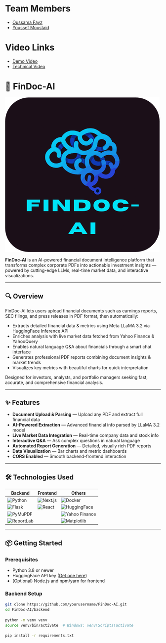 
# Team Members

- [Oussama Fayz](https://github.com/designcraftsman)
- [Youssef Moustaid](https://github.com/JosephMoustaid)

# Video Links

- [Demo Video](https://www.youtube.com/watch?v=ba3nCSJ3mXo&ab_channel=Oussama)
- [Technical Video](https://www.youtube.com/watch?v=FhZ0t-HPR6Y&ab_channel=YoussefM)

# 🚀 FinDoc-AI

![FinDoc-AI Banner](FinDoc-AI.png)


**FinDoc-AI** is an AI-powered financial document intelligence platform that transforms complex corporate PDFs into actionable investment insights — powered by cutting-edge LLMs, real-time market data, and interactive visualizations.


---

## 🔍 Overview

FinDoc-AI lets users upload financial documents such as earnings reports, SEC filings, and press releases in PDF format, then automatically:

- Extracts detailed financial data & metrics using Meta LLaMA 3.2 via HuggingFace Inference API  
- Enriches analysis with live market data fetched from Yahoo Finance & YahooQuery  
- Enables natural language Q&A about financials through a smart chat interface  
- Generates professional PDF reports combining document insights & market trends  
- Visualizes key metrics with beautiful charts for quick interpretation  

Designed for investors, analysts, and portfolio managers seeking fast, accurate, and comprehensive financial analysis.

---

## ✨ Features

- **Document Upload & Parsing** — Upload any PDF and extract full financial data  
- **AI-Powered Extraction** — Advanced financial info parsed by LLaMA 3.2 model  
- **Live Market Data Integration** — Real-time company data and stock info  
- **Interactive Q&A** — Ask complex questions in natural language  
- **Automated Report Generation** — Detailed, visually rich PDF reports  
- **Data Visualization** — Bar charts and metric dashboards  
- **CORS Enabled** — Smooth backend-frontend interaction  

---

## 🛠️ Technologies Used

| Backend                                    | Frontend             | Others                    |
|--------------------------------------------|---------------------|---------------------------|
| ![Python](https://img.shields.io/badge/Python-3.8%2B-blue?logo=python) | ![Next.js](https://img.shields.io/badge/Next.js-13-black?logo=next.js) | ![Docker](https://img.shields.io/badge/Docker-Containers-blue?logo=docker) |
| ![Flask](https://img.shields.io/badge/Flask-2.0-lightgrey?logo=flask) | ![React](https://img.shields.io/badge/React-18-blue?logo=react) | ![HuggingFace](https://img.shields.io/badge/HuggingFace-Inference-orange?logo=huggingface) |
| ![PyMuPDF](https://img.shields.io/badge/PyMuPDF-PDF-yellow) |                     | ![Yahoo Finance](https://img.shields.io/badge/Yahoo-Finance-purple) |
| ![ReportLab](https://img.shields.io/badge/ReportLab-PDF--Generation-red) |                     | ![Matplotlib](https://img.shields.io/badge/Matplotlib-Visualization-blue) |

---

## 📦 Getting Started

### Prerequisites

- Python 3.8 or newer  
- HuggingFace API key ([Get one here](https://huggingface.co/settings/tokens))  
- (Optional) Node.js and npm/yarn for frontend  

### Backend Setup

```bash
git clone https://github.com/yourusername/FinDoc-AI.git
cd FinDoc-AI/backend

python -m venv venv
source venv/bin/activate  # Windows: venv\Scripts\activate

pip install -r requirements.txt
